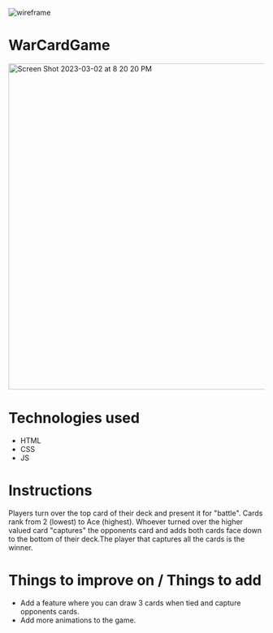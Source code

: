 ![wireframe](https://user-images.githubusercontent.com/107443714/221760575-d935f1e3-c4f6-41e2-b9b5-f3a5b2f30e47.jpg)
# WarCardGame
<img width="643" alt="Screen Shot 2023-03-02 at 8 20 20 PM" src="https://user-images.githubusercontent.com/107443714/222608601-bf15e05f-0b0a-463f-8d66-184436e850a9.png">


# Technologies used
-  HTML
- CSS
- JS

# Instructions 
Players turn over the top card of their deck and present it for "battle". Cards rank from 2 (lowest) to Ace (highest). Whoever turned over the higher valued card "captures" the opponents card and adds both cards face down to the bottom of their deck.The player that captures all the cards is the winner.

# Things to improve on / Things to add 
- Add a feature where you can draw 3 cards when tied and capture opponents cards.
- Add more animations to the game.
